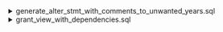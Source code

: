 <details>
<summary>generate_alter_stmt_with_comments_to_unwanted_years.sql</summary>

 I am explaining here the script of **generate_HASH_view_years.sql** and what it can do for you to solve a problem.

an example:
you have a database called **Data_Warehouse_Billing** but this database is very big and you decided to split it into years database let's say:

Databases                    |
---------------------------- |
Data_Warehouse_Billing_2010  |
Data_Warehouse_Billing_2011  |
Data_Warehouse_Billing_2012  |
Data_Warehouse_Billing_2013  |
Data_Warehouse_Billing_2014  |
Data_Warehouse_Billing_2015  |

and so on...

and an ETL will use the main database **Data_Warehouse_Billing** to insert on it instead of inserting individually on each year e.g. **Data_Warehouse_Billing_2023** so you create a multi-views with the same name of the tables but with the below script design

``` PowerShell
 CREATE VIEW [dbo].[FENJ_FUNDS_TRANSFER#HIS_M12] 
 AS
 SELECT * FROM [Data_Warehouse_Billing_2012].[dbo].[FENJ_FUNDS_TRANSFER#HIS_M12] UNION ALL  
 SELECT * FROM [Data_Warehouse_Billing_2013].[dbo].[FENJ_FUNDS_TRANSFER#HIS_M12] UNION ALL  
 SELECT * FROM [Data_Warehouse_Billing_2014].[dbo].[FENJ_FUNDS_TRANSFER#HIS_M12] UNION ALL  
 SELECT * FROM [Data_Warehouse_Billing_2015].[dbo].[FENJ_FUNDS_TRANSFER#HIS_M12] UNION ALL  
 SELECT * FROM [Data_Warehouse_Billing_2016].[dbo].[FENJ_FUNDS_TRANSFER#HIS_M12] UNION ALL  
 SELECT * FROM [Data_Warehouse_Billing_2017].[dbo].[FENJ_FUNDS_TRANSFER#HIS_M12] UNION ALL  
 SELECT * FROM [Data_Warehouse_Billing_2018].[dbo].[FENJ_FUNDS_TRANSFER#HIS_M12] UNION ALL  
 SELECT * FROM [Data_Warehouse_Billing_2019].[dbo].[FENJ_FUNDS_TRANSFER#HIS_M12] UNION ALL  
 SELECT * FROM [Data_Warehouse_Billing_2020].[dbo].[FENJ_FUNDS_TRANSFER#HIS_M12] UNION ALL  
 SELECT * FROM [Data_Warehouse_Billing_2021].[dbo].[FENJ_FUNDS_TRANSFER#HIS_M12] UNION ALL  
 SELECT * FROM [Data_Warehouse_Billing_2022].[dbo].[FENJ_FUNDS_TRANSFER#HIS_M12] UNION ALL  
 SELECT * FROM [Data_Warehouse_Billing_2023].[dbo].[FENJ_FUNDS_TRANSFER#HIS_M12] UNION ALL  
 SELECT * FROM [Data_Warehouse_Billing_2024].[dbo].[FENJ_FUNDS_TRANSFER#HIS_M12] UNION ALL  
 SELECT * FROM [Data_Warehouse_Billing_2025].[dbo].[FENJ_FUNDS_TRANSFER#HIS_M12] UNION ALL  
 SELECT * FROM [Data_Warehouse_Billing_Max].[dbo].[FENJ_FUNDS_TRANSFER#HIS_M12]  

```
let's say you have more than **3,000 views** and you need to do some maintenance on some years e.g. **2012, 2013, 2019, 2021, and 2022** and you need to convert the tables into partitions and that will take a big amount of time, so you need to remove these years from the views to not stop the ETL from working.

so the script will generate for you an **ALTER statement** with **commenting out** these years and the generated script will be like the below.

``` SQL
 ALTER VIEW [dbo].[FENJ_FUNDS_TRANSFER#HIS_M12] 
 AS
-- SELECT * FROM [Data_Warehouse_Billing_2012].[dbo].[FENJ_FUNDS_TRANSFER#HIS_M12] UNION ALL  
-- SELECT * FROM [Data_Warehouse_Billing_2013].[dbo].[FENJ_FUNDS_TRANSFER#HIS_M12] UNION ALL  
 SELECT * FROM [Data_Warehouse_Billing_2014].[dbo].[FENJ_FUNDS_TRANSFER#HIS_M12] UNION ALL  
 SELECT * FROM [Data_Warehouse_Billing_2015].[dbo].[FENJ_FUNDS_TRANSFER#HIS_M12] UNION ALL  
 SELECT * FROM [Data_Warehouse_Billing_2016].[dbo].[FENJ_FUNDS_TRANSFER#HIS_M12] UNION ALL  
 SELECT * FROM [Data_Warehouse_Billing_2017].[dbo].[FENJ_FUNDS_TRANSFER#HIS_M12] UNION ALL  
 SELECT * FROM [Data_Warehouse_Billing_2018].[dbo].[FENJ_FUNDS_TRANSFER#HIS_M12] UNION ALL  
-- SELECT * FROM [Data_Warehouse_Billing_2019].[dbo].[FENJ_FUNDS_TRANSFER#HIS_M12] UNION ALL  
 SELECT * FROM [Data_Warehouse_Billing_2020].[dbo].[FENJ_FUNDS_TRANSFER#HIS_M12] UNION ALL  
-- SELECT * FROM [Data_Warehouse_Billing_2021].[dbo].[FENJ_FUNDS_TRANSFER#HIS_M12] UNION ALL  
-- SELECT * FROM [Data_Warehouse_Billing_2022].[dbo].[FENJ_FUNDS_TRANSFER#HIS_M12] UNION ALL  
 SELECT * FROM [Data_Warehouse_Billing_2023].[dbo].[FENJ_FUNDS_TRANSFER#HIS_M12] UNION ALL  
 SELECT * FROM [Data_Warehouse_Billing_2024].[dbo].[FENJ_FUNDS_TRANSFER#HIS_M12] UNION ALL  
 SELECT * FROM [Data_Warehouse_Billing_2025].[dbo].[FENJ_FUNDS_TRANSFER#HIS_M12] UNION ALL  
 SELECT * FROM [Data_Warehouse_Billing_Max].[dbo].[FENJ_FUNDS_TRANSFER#HIS_M12]   
 ```
</details>
<details>
<summary>grant_view_with_dependencies.sql</summary>

when you have 1 view selecting from multi-databases, and you need to grant selection to these objects in each database automatically, this script can automate these steps.

like this view and you have **+3,000 views** like that.
``` SQL
 CREATE VIEW [dbo].[FENJ_FUNDS_TRANSFER#HIS_M12] 
 AS
 SELECT * FROM [Data_Warehouse_Billing_2012].[dbo].[FENJ_FUNDS_TRANSFER#HIS_M12] UNION ALL  
 SELECT * FROM [Data_Warehouse_Billing_2013].[dbo].[FENJ_FUNDS_TRANSFER#HIS_M12] UNION ALL  
 SELECT * FROM [Data_Warehouse_Billing_2014].[dbo].[FENJ_FUNDS_TRANSFER#HIS_M12] UNION ALL  
 SELECT * FROM [Data_Warehouse_Billing_2015].[dbo].[FENJ_FUNDS_TRANSFER#HIS_M12] UNION ALL  
 SELECT * FROM [Data_Warehouse_Billing_2016].[dbo].[FENJ_FUNDS_TRANSFER#HIS_M12] UNION ALL  
 SELECT * FROM [Data_Warehouse_Billing_2017].[dbo].[FENJ_FUNDS_TRANSFER#HIS_M12] UNION ALL  
 SELECT * FROM [Data_Warehouse_Billing_2018].[dbo].[FENJ_FUNDS_TRANSFER#HIS_M12] UNION ALL  
 SELECT * FROM [Data_Warehouse_Billing_2019].[dbo].[FENJ_FUNDS_TRANSFER#HIS_M12] UNION ALL  
 SELECT * FROM [Data_Warehouse_Billing_2020].[dbo].[FENJ_FUNDS_TRANSFER#HIS_M12] UNION ALL  
 SELECT * FROM [Data_Warehouse_Billing_2021].[dbo].[FENJ_FUNDS_TRANSFER#HIS_M12] UNION ALL  
 SELECT * FROM [Data_Warehouse_Billing_2022].[dbo].[FENJ_FUNDS_TRANSFER#HIS_M12] UNION ALL  
 SELECT * FROM [Data_Warehouse_Billing_2023].[dbo].[FENJ_FUNDS_TRANSFER#HIS_M12] UNION ALL  
 SELECT * FROM [Data_Warehouse_Billing_2024].[dbo].[FENJ_FUNDS_TRANSFER#HIS_M12] UNION ALL  
 SELECT * FROM [Data_Warehouse_Billing_2025].[dbo].[FENJ_FUNDS_TRANSFER#HIS_M12] UNION ALL  
 SELECT * FROM [Data_Warehouse_Billing_Max].[dbo].[FENJ_FUNDS_TRANSFER#HIS_M12]  

```
</details>
